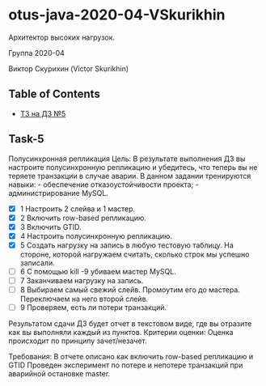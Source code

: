 # otus-java-2020-04-VSkurikhin

Архитектор высоких нагрузок.

Группа 2020-04

Виктор Скурихин (Victor Skurikhin)

## Table of Contents
- [ТЗ на ДЗ №5](#task-5)

## Task-5

Полусинхронная репликация
Цель: В результате выполнения ДЗ вы настроите полусинхронную репликацию и убедитесь, что теперь вы не теряете транзакции в случае аварии. В данном задании тренируются навыки: - обеспечение отказоустойчивости проекта; - администрирование MySQL.
  - [x] 1 Настроить 2 слейва и 1 мастер.
  - [x] 2 Включить row-based репликацию.
  - [x] 3 Включить GTID.
  - [x] 4 Настроить полусинхронную репликацию.
  - [x] 5 Создать нагрузку на запись в любую тестовую таблицу. На стороне, которой нагружаем считать, сколько строк мы успешно записали.
  - [ ] 6 С помощью kill -9 убиваем мастер MySQL.
  - [ ] 7 Заканчиваем нагрузку на запись.
  - [ ] 8 Выбираем самый свежий слейв. Промоутим его до мастера. Переключаем на него второй слейв.
  - [ ] 9 Проверяем, есть ли потери транзакций.

Результатом сдачи ДЗ будет отчет в текстовом виде, где вы отразите как вы выполняли каждый из пунктов.
Критерии оценки: Оценка происходит по принципу зачет/незачет.

Требования:
В отчете описано как включить row-based репликацию и GTID
Проведен эксперимент по потере и непотере транзакций при аварийной остановке master.
